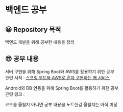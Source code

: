 # 백엔드 공부
## 😀 Repository 목적
백엔드 개발을 위해 공부한 내용을 정리   

## 😎 공부 내용
서버 구현을 위해 Spring Boot와 AWS를 활용하기 위한 공부   
관련 서적 : [스프링 부트와 AWS로 혼자 구현하는 웹 서비스](http://www.kyobobook.co.kr/product/detailViewKor.laf?ejkGb=KOR&mallGb=KOR&barcode=9788965402602&orderClick=LEa&Kc=)   

Android와 DB 연동을 위해 Spring Boot를 활용하기 위한 공부   
관련 링크 : 

코드를 올릴지 아니면 공부 내용을 노트한걸 올릴지는 아직 미정
